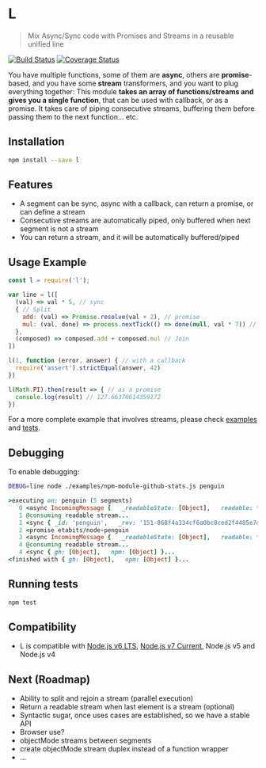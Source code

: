 # L
> Mix Async/Sync code with Promises and Streams in a reusable unified line

[![Build Status](https://travis-ci.org/etabits/l.svg?branch=master)](https://travis-ci.org/etabits/l)
[![Coverage Status](https://coveralls.io/repos/github/etabits/l/badge.svg?branch=master)](https://coveralls.io/github/etabits/l?branch=master)

You have multiple functions, some of them are **async**, others are **promise**-based, and you have some **stream** transformers, and you want to plug everything together: This module **takes an array of functions/streams and gives you a single function**, that can be used with callback, or as a promise. It takes care of piping consecutive streams, buffering them before passing them to the next function... etc.

## Installation
```sh
npm install --save l
```

## Features
* A segment can be sync, async with a callback, can return a promise, or can define a stream
* Consecutive streams are automatically piped, only buffered when next segment is not a stream
* You can return a stream, and it will be automatically buffered/piped

## Usage Example
```js
const l = require('l');

var line = l([
  (val) => val * 5, // sync
  { // Split
    add: (val) => Promise.resolve(val + 2), // promise
    mul: (val, done) => process.nextTick(() => done(null, val * 7)) // async
  },
  (composed) => composed.add + composed.mul // Join
])

l(1, function (error, answer) { // with a callback
  require('assert').strictEqual(answer, 42)
})

l(Math.PI).then(result => { // as a promise
  console.log(result) // 127.66370614359172
})
```
For a more complete example that involves streams, please check [examples](https://github.com/etabits/l/tree/master/examples) and [tests](https://github.com/etabits/l/tree/master/test).

## Debugging
To enable debugging:
```sh
DEBUG=line node ./examples/npm-module-github-stats.js penguin
```
<!--- I mark it as ruby because colors look nice -->
```ruby
>executing on: penguin (5 segments)
   0 <async IncomingMessage {   _readableState: [Object],   readable: true,...
   1 @consuming readable stream...
   1 <sync { _id: 'penguin',   _rev: '151-868f4a334cf6a0bc8ced2f4485e7da78',   name: 'penguin',...
   2 <promise etabits/node-penguin
   3 <async IncomingMessage {   _readableState: [Object],   readable: true,...
   4 @consuming readable stream...
   4 <sync { gh: [Object],   npm: [Object] }...
<finished with { gh: [Object],   npm: [Object] }...
```

## Running tests
```sh
npm test
```

## Compatibility
* L is compatible with [Node.js v6 LTS](https://nodejs.org/en/download/), [Node.js v7 Current](https://nodejs.org/en/download/current/), Node.js v5 and Node.js v4

## Next (Roadmap)
* Ability to split and rejoin a stream (parallel execution)
* Return a readable stream when last element is a stream (optional)
* Syntactic sugar, once uses cases are established, so we have a stable API
* Browser use?
* objectMode streams between segments
* create objectMode stream duplex instead of a function wrapper
* ...
